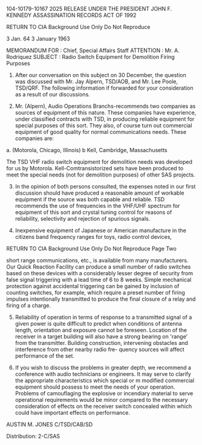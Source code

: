 104-10179-10167 2025 RELEASE UNDER THE PRESIDENT JOHN F. KENNEDY ASSASSINATION RECORDS ACT OF 1992

RETURN TO CIA
Background Use Only
Do Not Reproduce

3 Jan. 64
3 January 1963

MEMORANDUM FOR : Chief, Special Affairs Staff
ATTENTION : Mr. A. Rodriquez
SUBJECT : Radio Switch Equipment for Demolition
Firing Purposes

1. After our conversation on this subject on 30 December,
the question was discussed with Mr. Jay Alpern, TSD/AOB, and
Mr. Lee Poole, TSD/QRF. The following information if forwarded
for your consideration as a result of our discussions.

2. Mr. (Alpern), Audio Operations Branchs-recommends two
companies as sources of equipment of this nature. These companies
have experience, under classified contracts with TSD, in producing
reliable equipment for special purposes of this sort. They also,
of course turn out commercial equipment of good quality for normal
communications needs. These companies are:

a. (Motorola, Chicago, Illinois)
b Kell, Cambridge, Massachusetts

The TSD VHF radio switch equipment for demolition needs was
developed for us by Motorola. Kell-Comtransistorized sets have
been produced to meet the special needs (not for demolition purposes)
of other SAS projects.

3. In the opinion of both persons consulted, the expenses noted
in our first discussion should have produced a reasonable amount of
workable equipment if the source was both capable and reliable.
TSD recommends the use of frequencies in the VHF/UHF spectrum for
equipment of this sort and crystal tuning control for reasons of reliability,
selectivity and rejection of spurious signals.

4. Inexpensive equipment of Japanese or American manufacture
in the citizens band frequency ranges for toys, radio control devices,

RETURN TO CIA
Background Use Only
Do Not Reproduce
Page Two

short range communications, etc., is available from many
manufacturers. Our Quick Reaction Facility can produce a
small number of radio switches based on these devices with a
considerably lesser degree of security from false signal triggering
with a lead time of 6 to 8 weeks. Simple mechanical protection
against accidental triggering can be gained by inclusion of counting
switches, for example, which require a preset number of firing
impulses intentionally transmitted to produce the final closure of
a relay and firing of a charge.

5. Reliability of operation in terms of response to a
transmitted signal of a given power is quite difficult to predict when
conditions of antenna length, orientation and exposure cannot be
foreseen. Location of the receiver in a target building will also have
a strong bearing on 'range' from the transmitter. Building construction,
intervening obstacles and interference from other nearby radio fre-
quency sources will affect performance of the set.

6. If you wish to discuss the problems in greater depth,
we recommend a conference with audio technicians or engineers.
It may serve to clarify the appropriate characteristics which special or m
modified commercial equipment should possess to meet the needs of your
operation. Problems of camouflaging the explosive or incendiary material
to serve operational requirements would be minor compared to the
necessary consideration of effects on the receiver switch concealed
within which could have important effects on performance.

AUSTIN M. JONES
C/TSD/CAB/SD

Distribution:
2-C/SAS
